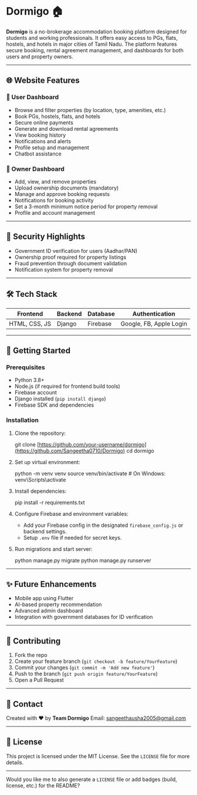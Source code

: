 # Dormigo 🏠

**Dormigo** is a no-brokerage accommodation booking platform designed for students and working professionals. It offers easy access to PGs, flats, hostels, and hotels in major cities of Tamil Nadu. The platform features secure booking, rental agreement management, and dashboards for both users and property owners.

---

## 🌐 Website Features

### 👤 User Dashboard
- Browse and filter properties (by location, type, amenities, etc.)
- Book PGs, hostels, flats, and hotels
- Secure online payments
- Generate and download rental agreements
- View booking history
- Notifications and alerts
- Profile setup and management
- Chatbot assistance

### 🏢 Owner Dashboard
- Add, view, and remove properties
- Upload ownership documents (mandatory)
- Manage and approve booking requests
- Notifications for booking activity
- Set a 3-month minimum notice period for property removal
- Profile and account management

---

## 🔐 Security Highlights
- Government ID verification for users (Aadhar/PAN)
- Ownership proof required for property listings
- Fraud prevention through document validation
- Notification system for property removal

---

## 🛠️ Tech Stack

| Frontend       | Backend      | Database    | Authentication  |
|----------------|--------------|-------------|------------------|
| HTML, CSS, JS  | Django       | Firebase    | Google, FB, Apple Login |

---

## 🏁 Getting Started

### Prerequisites
- Python 3.8+
- Node.js (if required for frontend build tools)
- Firebase account
- Django installed (`pip install django`)
- Firebase SDK and dependencies

### Installation
1. Clone the repository:

   git clone [https://github.com/your-username/dormigo](https://github.com/Sangeetha0710/Dormigo)
   cd dormigo


2. Set up virtual environment:

  
   python -m venv venv
   source venv/bin/activate  # On Windows: venv\Scripts\activate
  

3. Install dependencies:

  
   pip install -r requirements.txt
  

4. Configure Firebase and environment variables:

   * Add your Firebase config in the designated `firebase_config.js` or backend settings.
   * Setup `.env` file if needed for secret keys.

5. Run migrations and start server:

   
   python manage.py migrate
   python manage.py runserver


---

## ✨ Future Enhancements

* Mobile app using Flutter
* AI-based property recommendation
* Advanced admin dashboard
* Integration with government databases for ID verification

---

## 🤝 Contributing

1. Fork the repo
2. Create your feature branch (`git checkout -b feature/YourFeature`)
3. Commit your changes (`git commit -m 'Add new feature'`)
4. Push to the branch (`git push origin feature/YourFeature`)
5. Open a Pull Request

---

## 📧 Contact

Created with ❤️ by **Team Dormigo**
Email: sangeethausha2005@gmail.com


---

## 📝 License

This project is licensed under the MIT License. See the `LICENSE` file for more details.

---

Would you like me to also generate a `LICENSE` file or add badges (build, license, etc.) for the README?

